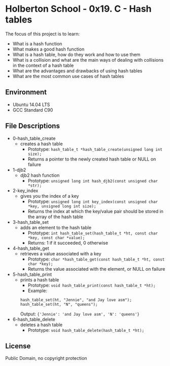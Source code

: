 #  Holberton School - 0x19. C - Hash tables



The focus of this project is to learn:

* What is a hash function
* What makes a good hash function
* What is a hash table, how do they work and how to use them
* What is a collision and what are the main ways of dealing with collisions in the context of a hash table
* What are the advantages and drawbacks of using hash tables
* What are the most common use cases of hash tables

## Environment
* Ubuntu 14.04 LTS
* GCC Standard C90



## File Descriptions
* 0-hash_table_create
	* creates a hash table
		* Prototype: `hash_table_t *hash_table_create(unsigned long int size);`
		* Returns a pointer to the newly created hash table or NULL on failure
* 1-djb2
	* djb2 hash function
		* Prototype: `unsigned long int hash_djb2(const unsigned char *str);`
* 2-key_index
	* gives you the index of a key
		* Prototype: `unsigned long int key_index(const unsigned char *key, unsigned long int size);`
		* Returns the index at which the key/value pair should be stored in the array of the hash table
* 3-hash_table_set
	* adds an element to the hash table
		* Prototype: `int hash_table_set(hash_table_t *ht, const char *key, const char *value);`
		* Returns: 1 if it succeeded, 0 otherwise
* 4-hash_table_get
	* retrieves a value associated with a key
		* Prototype: `char *hash_table_get(const hash_table_t *ht, const char *key);`
		* Returns the value associated with the element, or NULL on failure
* 5-hash_table_print
	* prints a hash table
		* Prototype: `void hash_table_print(const hash_table_t *ht);`
		* Example: 
		``` 
		hash_table_set(ht, "Jennie", "and Jay love asm");
    	hash_table_set(ht, "N", "queens");
		```
    	Output: `{'Jennie': 'and Jay love asm', 'N': 'queens'}`
* 6-hash_table_delete
	* deletes a hash table
		* Prototype: `void hash_table_delete(hash_table_t *ht);`

## License
Public Domain, no copyright protection

